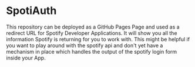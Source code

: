 # SpotiAuth

This repository can be deployed as a GitHub Pages Page and used as a redirect URL for Spotify Developer Applications.
It will show you all the information Spotify is returning for you to work with. This might be helpful if you want to play around with the spotify api and don't yet have a mechanism in place which handles the output of the spotify login form inside your App.
